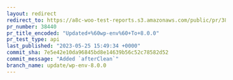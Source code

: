 ```yaml
---
layout: redirect
redirect_to: https://a8c-woo-test-reports.s3.amazonaws.com/public/pr/38440/api/index.html
pr_number: 38440
pr_title_encoded: "Updated+%60wp-env%60+To+8.0.0"
pr_test_type: api
last_published: "2023-05-25 15:49:34 +0000"
commit_sha: 7e5e42e10da96845bd8e14639b56c52c78582d52
commit_message: "Added `afterClean`"
branch_name: update/wp-env-8.0.0
---
```

